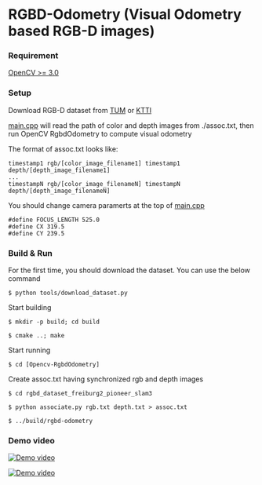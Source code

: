 # RGBD-Odometry (Visual Odometry based RGB-D images)

### Requirement
[OpenCV >= 3.0](http://tzutalin.blogspot.tw/2016/01/installing-opencv-310-and-contrib-lib.html)

### Setup
Download RGB-D dataset from [TUM](http://vision.in.tum.de/data/datasets) or [KTTI](http://www.cvlibs.net/datasets/kitti/eval_odometry.php)

 [main.cpp](https://github.com/tzutalin/OpenCV-RgbdOdometry/blob/master/src/main.cpp#L160) will read the path of color and depth images from ./assoc.txt, then run OpenCV RgbdOdometry to compute visual odometry

The format of assoc.txt looks like:
```
timestamp1 rgb/[color_image_filename1] timestamp1 depth/[depth_image_filename1]
...
timestampN rgb/[color_image_filenameN] timestampN depth/[depth_image_filenameN]
```

You should change camera paramerts at the top of [main.cpp](https://github.com/tzutalin/OpenCV-RgbdOdometry/blob/master/src/main.cpp#L24)
```
#define FOCUS_LENGTH 525.0
#define CX 319.5
#define CY 239.5
```

### Build & Run
For the first time, you should download the dataset. You can use the below command

`$ python tools/download_dataset.py`

Start building

`$ mkdir -p build; cd build`

`$ cmake ..; make`

Start running

`$ cd [Opencv-RgbdOdometry]`

Create assoc.txt having synchronized rgb and depth images

`$ cd rgbd_dataset_freiburg2_pioneer_slam3`

`$ python associate.py rgb.txt depth.txt > assoc.txt`

`$ ../build/rgbd-odometry`

### Demo video
[![Demo video](https://j.gifs.com/0RDJgK.gif)](https://www.youtube.com/watch?v=NS2L7_uHTAo&feature=youtu.be)

[![Demo video](https://j.gifs.com/lYEqx5.gif)](https://www.youtube.com/watch?v=NS2L7_uHTAo&feature=youtu.be)
